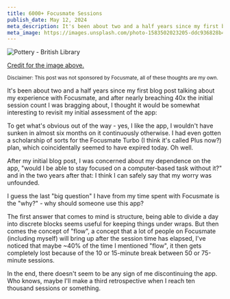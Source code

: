 ```yaml
---
title: 6000+ Focusmate Sessions
publish_date: May 12, 2024
meta_description: It's been about two and a half years since my first blog post talking about my experience with Focusmate.
meta_image: https://images.unsplash.com/photo-1583502023205-ddc936828b48?q=80&w=2847&auto=format&fit=crop&ixlib=rb-4.0.3&ixid=M3wxMjA3fDB8MHxwaG90by1wYWdlfHx8fGVufDB8fHx8fA%3D%3D
---
```


![Pottery - British Library](https://images.unsplash.com/photo-1583502023205-ddc936828b48?q=80&w=2847&auto=format&fit=crop&ixlib=rb-4.0.3&ixid=M3wxMjA3fDB8MHxwaG90by1wYWdlfHx8fGVufDB8fHx8fA%3D%3D)

[Credit for the image above.](https://images.unsplash.com/photo-1583502023205-ddc936828b48?q=80&w=2847&auto=format&fit=crop&ixlib=rb-4.0.3&ixid=M3wxMjA3fDB8MHxwaG90by1wYWdlfHx8fGVufDB8fHx8fA%3D%3D)

<small>Disclaimer: This post was not sponsored by Focusmate, all of these thoughts are my own.</small>

It's been about two and a half years since my first blog post talking about my experience with Focusmate, and after nearly breaching 40x the initial session count I was bragging about, I thought it would be somewhat interesting to revisit my initial assessment of the app:

To get what's obvious out of the way - yes, I like the app, I wouldn't have sunken in almost six months on it continuously otherwise. I had even gotten a scholarship of sorts for the Focusmate Turbo (I think it's called Plus now?) plan, which coincidentally seemed to have expired today. Oh well.

After my initial blog post, I was concerned about my dependence on the app, "would I be able to stay focused on a computer-based task without it?" and in the two years after that: I think I can safely say that my worry was unfounded.

I guess the last "big question" I have from my time spent with Focusmate is the "why?" - why should someone use this app?

The first answer that comes to mind is structure, being able to divide a day into discrete blocks seems useful for keeping things under wraps. But then comes the concept of "flow", a concept that a lot of people on Focusmate (including myself) will bring up after the session time has elapsed, I've noticed that maybe ~40% of the time I mentioned "flow", it then gets completely lost because of the 10 or 15-minute break between 50 or 75-minute sessions.

In the end, there doesn't seem to be any sign of me discontinuing the app. Who knows, maybe I'll make a third retrospective when I reach ten thousand sessions or something.